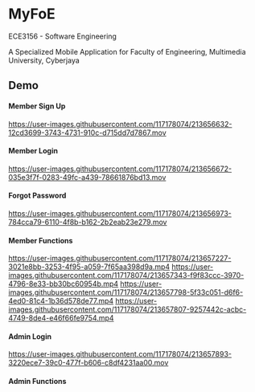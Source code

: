 # MyFoE

ECE3156 - Software Engineering 

A Specialized Mobile Application for Faculty of Engineering, Multimedia University, Cyberjaya

## Demo 
#### Member Sign Up 
https://user-images.githubusercontent.com/117178074/213656632-12cd3699-3743-4731-910c-d715dd7d7867.mov

#### Member Login 
https://user-images.githubusercontent.com/117178074/213656672-035e3f7f-0283-49fc-a439-78661876bd13.mov

#### Forgot Password
https://user-images.githubusercontent.com/117178074/213656973-784cca79-6110-4f8b-b162-2b2eab23e279.mov

#### Member Functions
https://user-images.githubusercontent.com/117178074/213657227-3021e8bb-3253-4f95-a059-7f65aa398d9a.mp4
https://user-images.githubusercontent.com/117178074/213657343-f9f83ccc-3970-4796-8e33-bb30bc60954b.mp4
https://user-images.githubusercontent.com/117178074/213657798-5f33c051-d6f6-4ed0-81c4-1b36d578de77.mp4
https://user-images.githubusercontent.com/117178074/213657807-9257442c-acbc-4749-8de4-e46f66fe9754.mp4

#### Admin Login
https://user-images.githubusercontent.com/117178074/213657893-3220ece7-39c0-477f-b606-c8df4231aa00.mov

#### Admin Functions

